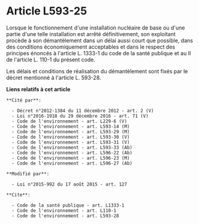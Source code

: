 # Article L593-25

Lorsque le fonctionnement d'une installation nucléaire de base ou d'une partie d'une telle installation est arrêté
définitivement, son exploitant procède à son démantèlement dans un délai aussi court que possible, dans des conditions
économiquement acceptables et dans le respect des principes énoncés à l'article L. 1333-1 du code de la santé publique et au
II de l'article L. 110-1 du présent code. 

Les délais et conditions de réalisation du démantèlement sont fixés par le décret mentionné à l'article L. 593-28.

**Liens relatifs à cet article**

	**Cité par**:

	  - Décret n°2012-1384 du 11 décembre 2012 - art. 2 (V)
	  - Loi n°2016-1918 du 29 décembre 2016 - art. 71 (V)
	  - Code de l'environnement - art. L229-6 (V)
	  - Code de l'environnement - art. L593-14 (M)
	  - Code de l'environnement - art. L593-29 (M)
	  - Code de l'environnement - art. L593-30 (V)
	  - Code de l'environnement - art. L593-31 (V)
	  - Code de l'environnement - art. L593-33 (Ab)
	  - Code de l'environnement - art. L596-22 (Ab)
	  - Code de l'environnement - art. L596-23 (M)
	  - Code de l'environnement - art. L596-27 (Ab)

	**Modifié par**:

	  - Loi n°2015-992 du 17 août 2015 - art. 127

	**Cite**:

	  - Code de la santé publique - art. L1333-1
	  - Code de l'environnement - art. L110-1
	  - Code de l'environnement - art. L593-28
